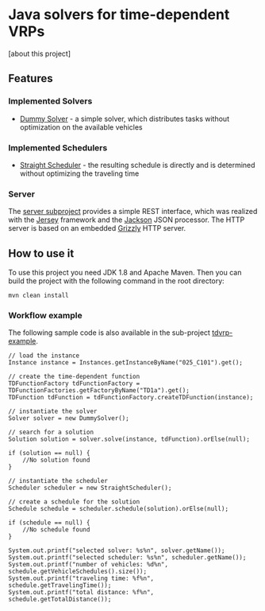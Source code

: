 # Java solvers for time-dependent VRPs #

[about this project]

## Features ##


### Implemented Solvers ###

- [Dummy Solver](tdvrp-solver.dummy/) - a simple solver, which distributes tasks without optimization on the available vehicles

### Implemented Schedulers ###


- [Straight Scheduler](/) - the resulting schedule is directly and is determined without optimizing the traveling time

### Server ###

The [server subproject](/tdvrp-server) provides a simple REST interface, which was realized with the [Jersey](https://jersey.java.net/) framework and the [Jackson](http://jackson.codehaus.org/) JSON processor. The HTTP server is based on an embedded [Grizzly](https://grizzly.java.net/) HTTP server.

## How to use it ##

To use this project you need JDK 1.8 and Apache Maven. Then you can build the project with the following command in the root directory:

	mvn clean install

### Workflow example ###

The following sample code is also available in the sub-project [tdvrp-example](tdvrp-example/).

	// load the instance
    Instance instance = Instances.getInstanceByName("025_C101").get();

    // create the time-dependent function
    TDFunctionFactory tdFunctionFactory = TDFunctionFactories.getFactoryByName("TD1a").get();
    TDFunction tdFunction = tdFunctionFactory.createTDFunction(instance);

    // instantiate the solver
    Solver solver = new DummySolver();

    // search for a solution
    Solution solution = solver.solve(instance, tdFunction).orElse(null);

    if (solution == null) {
    	//No solution found
    }

    // instantiate the scheduler
    Scheduler scheduler = new StraightScheduler();

    // create a schedule for the solution 
    Schedule schedule = scheduler.schedule(solution).orElse(null);

    if (schedule == null) {
    	//No schedule found
    }

    System.out.printf("selected solver: %s%n", solver.getName());
    System.out.printf("selected scheduler: %s%n", scheduler.getName());
    System.out.printf("number of vehicles: %d%n", schedule.getVehicleSchedules().size());
    System.out.printf("traveling time: %f%n", schedule.getTravelingTime());
    System.out.printf("total distance: %f%n", schedule.getTotalDistance());